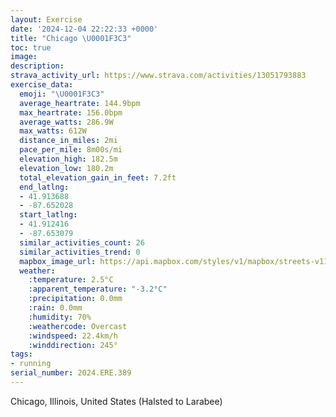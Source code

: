 ```yaml
---
layout: Exercise
date: '2024-12-04 22:22:33 +0000'
title: "Chicago \U0001F3C3"
toc: true
image:
description:
strava_activity_url: https://www.strava.com/activities/13051793883
exercise_data:
  emoji: "\U0001F3C3"
  average_heartrate: 144.9bpm
  max_heartrate: 156.0bpm
  average_watts: 286.9W
  max_watts: 612W
  distance_in_miles: 2mi
  pace_per_mile: 8m00s/mi
  elevation_high: 182.5m
  elevation_low: 180.2m
  total_elevation_gain_in_feet: 7.2ft
  end_latlng:
  - 41.913688
  - -87.652028
  start_latlng:
  - 41.912416
  - -87.653079
  similar_activities_count: 26
  similar_activities_trend: 0
  mapbox_image_url: https://api.mapbox.com/styles/v1/mapbox/streets-v11/static/path-5+787af2-1.0(ygy~Fhl~uOEiE%3FkFEmBC_%40CEI%3FGQAW%3FoGI%7DSESEGKAkADKECIIiSEm%40CkAGm%40EoAGk%40Ci%40%3F%7BFIaH%3Fg%40H%7B%40%3FuBCiBAT%40lDDnA%3FvBFv%40%40lA%3FbJFz%40%40rAFv%40HnCHjSDXFD~%40CV%3FJHBN%3FhFJnR%5Et%40GL%3FPHbI),pin-s-s+e5b22e(-87.65141,41.91373),pin-s-f+89ae00(-87.65012999999999,41.91372)/auto/800x800?access_token=pk.eyJ1Ijoiam9zaGJlY2ttYW4iLCJhIjoiY205eWR2aDd1MWZ6djJrbXc4a3M0bWZleiJ9.XiG9OWkNcZk2QzjJbxLB4A
  weather:
    :temperature: 2.5°C
    :apparent_temperature: "-3.2°C"
    :precipitation: 0.0mm
    :rain: 0.0mm
    :humidity: 70%
    :weathercode: Overcast
    :windspeed: 22.4km/h
    :winddirection: 245°
tags:
- running
serial_number: 2024.ERE.389
---
```

Chicago, Illinois, United States (Halsted to Larabee)

